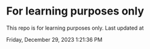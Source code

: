# For learning purposes only
This repo is for learning purposes only.
Last updated at

Friday, December 29, 2023 1:21:36 PM

